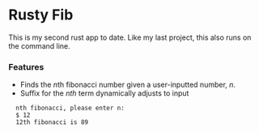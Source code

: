 # Rusty Fib
This is my second rust app to date. Like my last project, this also runs on the command line.

### Features
- Finds the *n*th fibonacci number given a user-inputted number, *n*.
- Suffix for the *nth* term dynamically adjusts to input

```
  nth fibonacci, please enter n:
  $ 12
  12th fibonacci is 89
```